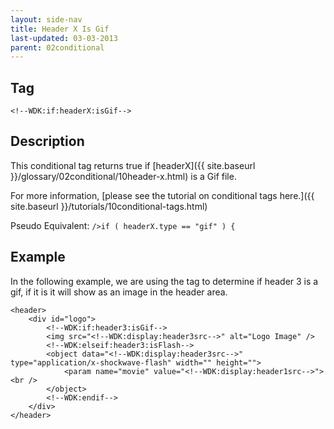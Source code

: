 ```yaml
---
layout: side-nav
title: Header X Is Gif
last-updated: 03-03-2013
parent: 02conditional
---
```


## Tag

`<!--WDK:if:headerX:isGif-->`

## Description

This conditional tag returns true if [headerX]({{ site.baseurl }}/glossary/02conditional/10header-x.html) is a Gif file.

For more information, [please see the tutorial on conditional tags here.]({{ site.baseurl }}/tutorials/10conditional-tags.html)

Pseudo Equivalent:
`/>if ( headerX.type == "gif" ) {`

## Example
In the following example, we are using the tag to determine if header 3 is a gif, if it is it will show as an image in the header area.

~~~
<header>
	<div id="logo">
		<!--WDK:if:header3:isGif-->
		<img src="<!--WDK:display:header3src-->" alt="Logo Image" />
		<!--WDK:elseif:header3:isFlash-->
		<object data="<!--WDK:display:header3src-->" type="application/x-shockwave-flash" width="" height="">
			<param name="movie" value="<!--WDK:display:header1src-->"><br />
		</object>
		<!--WDK:endif-->
	</div>
</header>
~~~